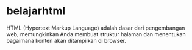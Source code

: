 # belajarhtml
HTML (Hypertext Markup Language) adalah dasar dari pengembangan web, memungkinkan Anda membuat struktur halaman dan menentukan bagaimana konten akan ditampilkan di browser.
